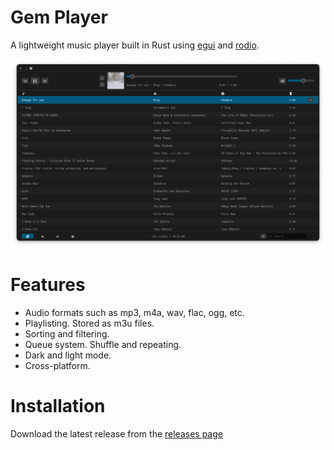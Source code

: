 # Gem Player

A lightweight music player built in Rust using [egui](https://github.com/emilk/egui) and [rodio](https://github.com/RustAudio/rodio).

![Screenshot](assets/screenshot.png)

# Features

- Audio formats such as mp3, m4a, wav, flac, ogg, etc.
- Playlisting. Stored as m3u files.
- Sorting and filtering.
- Queue system. Shuffle and repeating.
- Dark and light mode.
- Cross-platform.

# Installation

Download the latest release from the [releases page]()